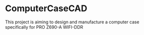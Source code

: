 # ComputerCaseCAD
This project is aiming to design and manufacture a computer case specifically for PRO Z690-A WIFI-DDR
